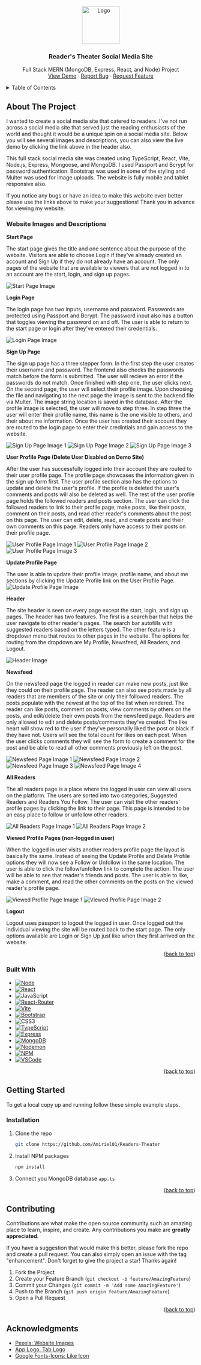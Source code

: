 <a name="readme-top"></a>

<br />
<div align="center">
   <img src="/frontend/public/icon.png" alt="Logo" width="100" height="100">
  </a>

<h3 align="center">Reader's Theater Social Media Site</h3>

  <p align="center">
    Full Stack MERN (MongoDB, Express, React, and Node) Project
    <br />
    <a href="https://readers-theater.netlify.app/">View Demo</a>
    ·
    <a href="https://github.com/Amiriel01/Readers-Theater/issues">Report Bug</a>
    ·
    <a href="https://github.com/Amiriel01/Readers-Theater/issues">Request Feature</a>
  </p>
</div>

<details>
  <summary>Table of Contents</summary>
  <ol>
    <li>
      <a href="#about-the-project">About The Project</a>
      <ul>
        <li><a href="#website-images-and-descriptions">Website Images and Descriptions</a></li>
      </ul>
      <ul>
        <li><a href="#built-with">Built With</a></li>
      </ul>
    </li>
    <li>
      <a href="#getting-started">Getting Started</a>
      <ul>
        <li><a href="#installation">Installation</a></li>
      </ul>
    </li>
    <li><a href="#contributing">Contributing</a></li>
    <li><a href="#acknowledgments">Acknowledgments</a></li>
  </ol>
</details>

## About The Project

I wanted to create a social media site that catered to readers. I've not run across a social media site that served just the reading enthusiasts of the world and thought it would be a unique spin on a social media site. Below you will see several images and descriptions, you can also view the live demo by clicking the link above in the header also. 

This full stack social media site was created using TypeScript, React, Vite, Node.js, Express, Mongoose, and MongoDB. I used Passport and Bcrypt for password authentication. Bootstrap was used in some of the styling and Multer was used for image uploads. The website is fully mobile and tablet responsive also. 

If you notice any bugs or have an idea to make this website even better please use the links above to make your suggestions! Thank you in advance for viewing my website. 

### Website Images and Descriptions

**Start Page**

The start page gives the title and one sentence about the purpose of the website. Visitors are able to choose Login if they've already created an account and Sign Up if they do not already have an account. The only pages of the website that are available to viewers that are not logged in to an account are the start, login, and sign up pages.

![Start Page Image](ReadMeImages/startpage.png)

**Login Page**

The login page has two inputs, username and password. Passwords are protected using Passport and Bcrypt. The password input also has a button that toggles viewing the password on and off. The user is able to return to the start page or login after they've entered their credentials. 

![Login Page Image](ReadMeImages/login.png)

**Sign Up Page**

The sign up page has a three stepper form. In the first step the user creates their username and password. The frontend also checks the passwords match before the form is submitted. The user will recieve an error if the passwords do not match. Once finished with step one, the user clicks next. On the second page, the user will select their profile image. Upon choosing the file and navigating to the next page the image is sent to the backend file via Multer. The image string location is saved in the database. After the profile image is selected, the user will move to step three. In step three the user will enter their profile name, this name is the one visible to others, and their about me information. Once the user has created their account they are routed to the login page to enter their credintials and gain access to the website.

![Sign Up Page Image 1](ReadMeImages/signup1.png)
![Sign Up Page Image 2](ReadMeImages/signup2.png)
![Sign Up Page Image 3](ReadMeImages/signup3.png)

**User Profile Page (Delete User Disabled on Demo Site)**

After the user has successfully logged into their account they are routed to their user profile page. The profile page showcases the information given in the sign up form first. The user profile section also has the options to update and delete the user's profile. If the profile is deleted the user's comments and posts will also be deleted as well. The rest of the user profile page holds the followed readers and posts section. The user can click the followed readers to link to their profile page, make posts, like their posts, comment on their posts, and read other reader's comments about the post on this page. The user can edit, delete, read, and create posts and their own comments on this page. Readers only have access to their posts on their profile page.

![User Profile Page Image 1](ReadMeImages/userprofile1.png)
![User Profile Page Image 2](ReadMeImages/userprofile2.png)
![User Profile Page Image 3](ReadMeImages/userprofile3.png)

**Update Profile Page**

The user is able to update their profile image, profile name, and about me sections by clicking the Update Profile link on the User Profile Page. 
![Update Profile Page Image](ReadMeImages/updateprofile.png)

**Header**

The site header is seen on every page except the start, login, and sign up pages. The header has two features. The first is a search bar that helps the user navigate to other reader's pages. The search bar autofills with suggested readers based on the letters typed. The other feature is a dropdown menu that routes to other pages in the website. The options for routing from the dropdown are My Profile, Newsfeed, All Readers, and Logout.

![Header Image](ReadMeImages/header.png)

**Newsfeed**

On the newsfeed page the logged in reader can make new posts, just like they could on their profile page. The reader can also see posts made by all readers that are members of the site or only their followed readers. The posts populate with the newest at the top of the list when rendered. The reader can like posts, comment on posts, view comments by others on the posts, and edit/delete their own posts from the newsfeed page. Readers are only allowed to edit and delete posts/comments they've created. The like heart will show red to the user if they've personally liked the post or black if they have not. Users will see the total count for likes on each post. When the user clicks comments they will see the form to create a comment for the post and be able to read all other comments previously left on the post.

![Newsfeed Page Image 1](ReadMeImages/newsfeed1.png)
![Newsfeed Page Image 2](ReadMeImages/newsfeed2.png)
![Newsfeed Page Image 3](ReadMeImages/newsfeed3.png)
![Newsfeed Page Image 4](ReadMeImages/newsfeed4.png)

**All Readers**

The all readers page is a place where the logged in user can view all users on the platform. The users are sorted into two categories, Suggested Readers and Readers You Follow. The user can visit the other readers' profile pages by clicking the link to their page. This page is intended to be an easy place to follow or unfollow other readers.

![All Readers Page Image 1](ReadMeImages/allreaders1.png)
![All Readers Page Image 2](ReadMeImages/allreaders2.png)

**Viewed Profile Pages (non-logged in user)**

When the logged in user visits another readers profile page the layout is basically the same. Instead of seeing the Update Profile and Delete Profile options they will now see a Follow or Unfollow in the same location. The user is able to click the follow/unfollow link to complete the action. The user will be able to see that reader's friends and posts. The user is able to like, make a comment, and read the other comments on the posts on the viewed reader's profile page.

![Viewed Profile Page Image 1](ReadMeImages/otherprofile1.png)
![Viewed Profile Page Image 2](ReadMeImages/otherprofile2.png)

**Logout**

Logout uses passport to logout the logged in user. Once logged out the individual viewing the site will be routed back to the start page. The only options available are Login or Sign Up just like when they first arrived on the website.

<p align="right">(<a href="#readme-top">back to top</a>)</p>

### Built With

* [![Node][Node.js]][Node-url]
* [![React][React.js]][React-url]
* ![JavaScript](https://img.shields.io/badge/javascript-%23323330.svg?style=for-the-badge&logo=javascript&logoColor=%23F7DF1E)
* [![React-Router][React-Router.com]][React-Router-url]
* [![Vite][vite.js]][Vite-url]
* [![Bootstrap][Bootstrap.com]][Bootstrap-url]
* ![CSS3](https://img.shields.io/badge/css3-%231572B6.svg?style=for-the-badge&logo=css3&logoColor=white)
* [![TypeScript][TypeScript.com]][TypeScript-url]
* [![Express][Express.js]][Express-url]
* [![MongoDB][MongoDB.com]][MongoDB-url]
* [![Nodemon][Nodemon.io]][Nodemon-url]
* [![NPM][NPM.io]][NPM-url]
* [![VSCode][VSCode.com]][VSCode-url]

<p align="right">(<a href="#readme-top">back to top</a>)</p>

## Getting Started

To get a local copy up and running follow these simple example steps.

### Installation

1. Clone the repo
   ```sh
   git clone https://github.com/Amiriel01/Readers-Theater
   ```
2. Install NPM packages
   ```sh
   npm install
   ```
3. Connect you MongoDB database `app.ts`
  
<p align="right">(<a href="#readme-top">back to top</a>)</p>

## Contributing

Contributions are what make the open source community such an amazing place to learn, inspire, and create. Any contributions you make are **greatly appreciated**.

If you have a suggestion that would make this better, please fork the repo and create a pull request. You can also simply open an issue with the tag "enhancement".
Don't forget to give the project a star! Thanks again!

1. Fork the Project
2. Create your Feature Branch (`git checkout -b feature/AmazingFeature`)
3. Commit your Changes (`git commit -m 'Add some AmazingFeature'`)
4. Push to the Branch (`git push origin feature/AmazingFeature`)
5. Open a Pull Request

<p align="right">(<a href="#readme-top">back to top</a>)</p>

## Acknowledgments

* [Pexels: Website Images](https://www.pexels.com/)
* [App Logo: Tab Logo](app.logo.com)
* [Google Fonts-Icons: Like Icon](https://fonts.google.com/icons)


[Node.js]: https://img.shields.io/badge/node.js-6DA55F?style=for-the-badge&logo=node.js&logoColor=white
[Node-url]: https://nodejs.org/en
[React.js]: https://img.shields.io/badge/React-%2320232a?style=for-the-badge&logo=react&logoColor=%2361DAFB
[React-url]: https://reactjs.org/
[React-Router.com]: https://img.shields.io/badge/React_Router-CA4245?style=for-the-badge&logo=react-router&logoColor=white
[React-Router-url]: https://reactrouter.com/en/main
[Vite.js]: https://img.shields.io/badge/vite-%23646CFF.svg?style=for-the-badge&logo=vite&logoColor=white
[Vite-url]: https://vitejs.dev/
[Bootstrap.com]: https://img.shields.io/badge/Bootstrap-%238511FA?style=for-the-badge&logo=bootstrap&logoColor=white
[Bootstrap-url]: https://getbootstrap.com
[TypeScript.com]: https://img.shields.io/badge/typescript-%23007ACC.svg?style=for-the-badge&logo=typescript&logoColor=white
[TypeScript-url]: https://www.typescriptlang.org/
[Express.js]: https://img.shields.io/badge/express.js-%23404d59.svg?style=for-the-badge&logo=express&logoColor=%2361DAFB
[Express-url]: https://expressjs.com/
[MongoDB.com]: https://img.shields.io/badge/MongoDB-%234ea94b.svg?style=for-the-badge&logo=mongodb&logoColor=white
[MongoDB-url]: https://www.mongodb.com/
[Nodemon.io]: https://img.shields.io/badge/NODEMON-%23323330.svg?style=for-the-badge&logo=nodemon&logoColor=%BBDEAD
[Nodemon-url]: https://nodemon.io/
[NPM.io]: https://img.shields.io/badge/NPM-%23CB3837.svg?style=for-the-badge&logo=npm&logoColor=white
[NPM-url]: https://www.npmjs.com/
[VSCode.com]: https://img.shields.io/badge/Visual%20Studio-5C2D91.svg?style=for-the-badge&logo=visual-studio&logoColor=white
[VSCode-url]: https://code.visualstudio.com/
